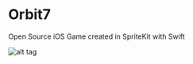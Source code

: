 # Orbit7
Open Source iOS Game created in SpriteKit with Swift

![alt tag](http://s29.postimg.org/n9l6zppd1/Shapes.gif)

